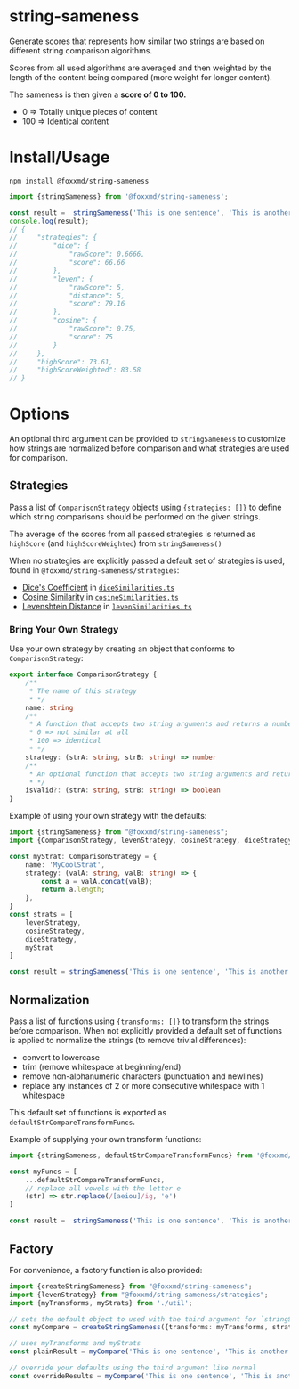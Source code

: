 # string-sameness

Generate scores that represents how similar two strings are based on different string comparison algorithms.

Scores from all used algorithms are averaged and then weighted by the length of the content being compared (more weight for longer content).

The sameness is then given a **score of 0 to 100.**

* 0 => Totally unique pieces of content
* 100 => Identical content

# Install/Usage

```
npm install @foxxmd/string-sameness
```

```js
import {stringSameness} from '@foxxmd/string-sameness';

const result =  stringSameness('This is one sentence', 'This is another sentence');
console.log(result);
// {
//     "strategies": {
//         "dice": {
//             "rawScore": 0.6666,
//             "score": 66.66
//         },
//         "leven": {
//             "rawScore": 5,
//             "distance": 5,
//             "score": 79.16
//         },
//         "cosine": {
//             "rawScore": 0.75,
//             "score": 75
//         }
//     },
//     "highScore": 73.61,
//     "highScoreWeighted": 83.58
// }
```

# Options

An optional third argument can be provided to `stringSameness` to customize how strings are normalized before comparison and what strategies are used for comparison.

## Strategies

Pass a list of `ComparisonStrategy` objects using `{strategies: []}` to define which string comparisons should be performed on the given strings.

The average of the scores from all passed strategies is returned as `highScore` (and `highScoreWeighted`) from `stringSameness()`

When no strategies are explicitly passed a default set of strategies is used, found in `@foxxmd/string-sameness/strategies`:

* [Dice's Coefficient](https://en.wikipedia.org/wiki/S%C3%B8rensen%E2%80%93Dice_coefficient) in [`diceSimilarities.ts`](/src/matchingStrategies/diceSimilarity.ts)
* [Cosine Similarity](https://en.wikipedia.org/wiki/Cosine_similarity) in [`cosineSimilarities.ts`](/src/matchingStrategies/cosineSimilarity.ts)
* [Levenshtein Distance](https://en.wikipedia.org/wiki/Levenshtein_distance) in [`levenSimilarities.ts`](/src/matchingStrategies/levenSimilarity.ts)

### Bring Your Own Strategy

Use your own strategy by creating an object that conforms to `ComparisonStrategy`:

```ts
export interface ComparisonStrategy {
    /**
     * The name of this strategy
     * */
    name: string
    /**
     * A function that accepts two string arguments and returns a number between 0 and 100 signifying how closely similar the strings are:
     * 0 => not similar at all
     * 100 => identical
     * */
    strategy: (strA: string, strB: string) => number
    /**
     * An optional function that accepts two string arguments and returns whether this strategy should be used
     * */
    isValid?: (strA: string, strB: string) => boolean
}
```

Example of using your own strategy with the defaults:

```ts
import {stringSameness} from "@foxxmd/string-sameness";
import {ComparisonStrategy, levenStrategy, cosineStrategy, diceStrategy} from "@foxxmd/string-sameness/strategies";

const myStrat: ComparisonStrategy = {
    name: 'MyCoolStrat',
    strategy: (valA: string, valB: string) => {
        const a = valA.concat(valB);
        return a.length;
    },
}
const strats = [
    levenStrategy,
    cosineStrategy,
    diceStrategy,
    myStrat
]

const result = stringSameness('This is one sentence', 'This is another sentence', {strategies: strats});
```

## Normalization

Pass a list of functions using `{transforms: []}` to transform the strings before comparison. When not explicitly provided a default set of functions is applied to normalize the strings (to remove trivial differences):

* convert to lowercase
* trim (remove whitespace at beginning/end)
* remove non-alphanumeric characters (punctuation and newlines)
* replace any instances of 2 or more consecutive whitespace with 1 whitespace

This default set of functions is exported as `defaultStrCompareTransformFuncs`.

Example of supplying your own transform functions:

```js
import {stringSameness, defaultStrCompareTransformFuncs} from '@foxxmd/string-sameness';

const myFuncs = [
    ...defaultStrCompareTransformFuncs,
    // replace all vowels with the letter e
    (str) => str.replace(/[aeiou]/ig, 'e')
]

const result =  stringSameness('This is one sentence', 'This is another sentence', {transforms: myFuncs});
```

## Factory

For convenience, a factory function is also provided:

```ts
import {createStringSameness} from "@foxxmd/string-sameness";
import {levenStrategy} from "@foxxmd/string-sameness/strategies";
import {myTransforms, myStrats} from './util';

// sets the default object to used with the third argument for `stringSameness`
const myCompare = createStringSameness({transforms: myTransforms, strategies: myStrats});

// uses myTransforms and myStrats
const plainResult = myCompare('This is one sentence', 'This is another sentence');

// override your defaults using the third argument like normal
const overrideResults = myCompare('This is one sentence', 'This is another sentence', {strategies: [levenStrategy]});
```

